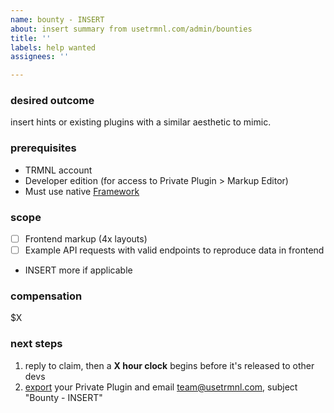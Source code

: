 ```yaml
---
name: bounty - INSERT
about: insert summary from usetrmnl.com/admin/bounties
title: ''
labels: help wanted
assignees: ''

---
```


### desired outcome
insert hints or existing plugins with a similar aesthetic to mimic.

### prerequisites

- TRMNL account
- Developer edition (for access to Private Plugin > Markup Editor)
- Must use native [Framework](https://usetrmnl.com/framework)

### scope
- [ ] Frontend markup (4x layouts)
- [ ] Example API requests with valid endpoints to reproduce data in frontend
- INSERT more if applicable

### compensation

$X

### next steps

1. reply to claim, then a **X hour clock** begins before it's released to other devs
2. [export](https://help.usetrmnl.com/en/articles/10542599-importing-and-exporting-private-plugins) your Private Plugin and email team@usetrmnl.com, subject "Bounty - INSERT"

